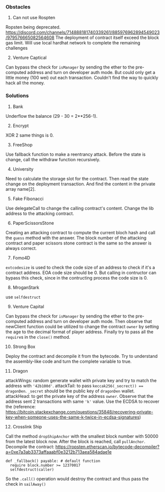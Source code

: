 ### Obstacles
1. Can not use Rospten

Ropsten being deprecated.
https://discord.com/channels/714888181740339261/885976962894549023/979576665082564608
The deployment of contract itself exceed the block gas limit. Will use local hardhat network to complete the remaining challenges

2. Venture Captical

Can bypass the check for `isManager` by sending the ether to the pre-computed address and turn on developer auth mode. But could only get a little money (100 wei) out each transaction. Couldn't find the way to quickly hack all the money.

### Solutions
1. Bank

Underflow the balance (29 - 30 = 2**256-1).

2. Encrypt

XOR 2 same things is 0.

3. FreeShop

Use fallback function to make a reentrancy attack. Before the state is change, call the withdraw function recursively.

4. University

Need to calculate the storage slot for the contract. Then read the state change on the deployment transaction. And find the content in the private array name[2].

5. Fake Fibonacci

Use delegateCall to change the calling contract's content. Change the lib address to the attacking contract.

6. PaperScissorsStone

Creating an attacking contract to compute the current bloch hash and call the `guess` method with the answer. The block number of the attacking contract and paper scissors stone contract is the same so the answer is always correct.

7. Fomo4D

`extcodesize` is used to check the code size of an address to check if it's a contract address. EOA code size should be 0. But calling in contructor can bypass this check, since in the contructing process the code size is 0.

8. MroganStark

use `selfdestruct`

9. Venture Capital

Can bypass the check for `isManager` by sending the ether to the pre-computed address and turn on developer auth mode. Then observe that newClient function could be utilized to change the contract `owner` by setting the age to the decimal format of player address. Finally try to pass all the `require`s in the `close()` method.

10. Strong Box

Deploy the contract and decompile it from the bytecode. Try to understand the assembly-like code and turn the complete variable to true.

11. Dragon

attackWings: random generate wallet with private key and try to match the address with `'42b100d'`.
attackTail: to pass `keccak256(_secrect)) == dragonDen`. `_secret` should be the public key of `dragonDen` wallet.
attackHead: to get the private key of the address `owner`. Observe that the address sent 2 transactions with same `'k'` value. Use the ECDSA to recover the
(reference: https://bitcoin.stackexchange.com/questions/35848/recovering-private-key-when-someone-uses-the-same-k-twice-in-ecdsa-signatures)

12. Crosslink Ship

Call the method `dropShipAnchor` with the smallest block number with 50000 from the latest block now. After the block is reached, call `pullAnchor`. Decompile the contract: https://ropsten.etherscan.io/bytecode-decompiler?a=0xe7a3ab3373affaaabf0e3212b713aea584adae1e
```
def _fallback() payable: # default function
  require block.number >= 12370017
  selfdestruct(caller)
```
So the `.call()` operation would destroy the contract and thus pass the check in `sailAway()`
